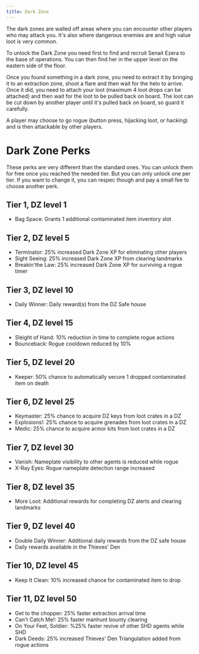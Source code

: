 ```yaml
---
title: Dark Zone
---
```


The dark zones are walled off areas where you can encounter other players who may attack you. It's also where dangerous enemies are and high value loot is very common.

To unlock the Dark Zone you need first to find and recruit Senait Ezera to the base of operations. You can then find her in the upper level on the eastern side of the floor.

Once you found something in a dark zone, you need to extract it by bringing it to an extraction zone, shoot a flare and then wait for the helo to arrive. Once it did, you need to attach your loot (maximum 4 loot drops can be attached) and then wait for the loot to be pulled back on board. The loot can be cut down by another player until it's pulled back on board, so guard it carefully.

A player may choose to go rogue (button press, hijacking loot, or hacking) and is then attackable by other players.

# Dark Zone Perks

These perks are very different than the standard ones. You can unlock them for free once you reached the needed tier. But you can only unlock one per tier. If you want to change it, you can respec though and pay a small fee to choose another perk.


## Tier 1, DZ level 1

- Bag Space: Grants 1 additional contaminated item inventory slot

## Tier 2, DZ level 5

- Terminator: 25% increased Dark Zone XP for eliminating other players
- Sight Seeing: 25% increased Dark Zone XP from clearing landmarks
- Breakin'the Law: 25% increased Dark Zone XP for surviving a rogue timer

## Tier 3, DZ level 10

- Daily Winner: Daily reward(s) from the DZ Safe house

## Tier 4, DZ level 15

- Sleight of Hand: 10% reduction in time to complete rogue actions
- Bounceback: Rogue cooldown reduced by 10%

## Tier 5, DZ level 20

- Keeper: 50% chance to automatically secure 1 dropped contaminated item on death

## Tier 6, DZ level 25

- Keymaster: 25% chance to acquire DZ keys from loot crates in a DZ
- Explosions!: 25% chance to acquire grenades from loot crates in a DZ
- Medic: 25% chance to acquire armor kits from loot crates in a DZ

## Tier 7, DZ level 30

- Vanish: Nameplate visibility to other agents is reduced while rogue
- X-Ray Eyes: Rogue nameplate detection range increased

## Tier 8, DZ level 35

- More Loot: Additional rewards for completing DZ alerts and clearing landmarks

## Tier 9, DZ level 40

- Double Daily Winner: Additional daily rewards from the DZ safe house
- Daily rewards available in the Thieves' Den

## Tier 10, DZ level 45

- Keep It Clean: 10% increased chance for contaminated item to drop

## Tier 11, DZ level 50

- Get to the chopper: 25% faster extraction arrival time
- Can't Catch Me!: 25% faster manhunt bounty clearing
- On Your Feet, Soldier: %25% faster revive of other SHD agents while SHD
- Dark Deeds: 25% increased Thieves' Den Triangulation added from rogue actions
